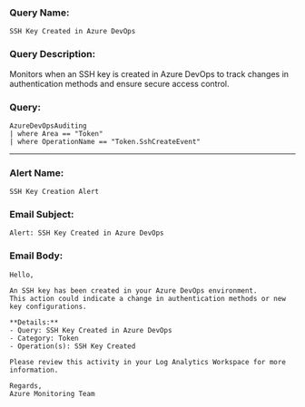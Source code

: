 ### Query Name:  
`SSH Key Created in Azure DevOps`

### Query Description:  
Monitors when an SSH key is created in Azure DevOps to track changes in authentication methods and ensure secure access control.

### Query:  
```kql
AzureDevOpsAuditing
| where Area == "Token"
| where OperationName == "Token.SshCreateEvent"
```

---

### Alert Name:  
`SSH Key Creation Alert`

### Email Subject:  
`Alert: SSH Key Created in Azure DevOps`

### Email Body:  
```
Hello,

An SSH key has been created in your Azure DevOps environment.  
This action could indicate a change in authentication methods or new key configurations.

**Details:**  
- Query: SSH Key Created in Azure DevOps  
- Category: Token  
- Operation(s): SSH Key Created

Please review this activity in your Log Analytics Workspace for more information.

Regards,  
Azure Monitoring Team
```
